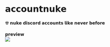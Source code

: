 # 𝗮𝗰𝗰𝗼𝘂𝗻𝘁𝗻𝘂𝗸𝗲

☢️ 𝗻𝘂𝗸𝗲 𝗱𝗶𝘀𝗰𝗼𝗿𝗱 𝗮𝗰𝗰𝗼𝘂𝗻𝘁𝘀 𝗹𝗶𝗸𝗲 𝗻𝗲𝘃𝗲𝗿 𝗯𝗲𝗳𝗼𝗿𝗲

𝗽𝗿𝗲𝘃𝗶𝗲𝘄 <br>
![](https://cdn.discordapp.com/attachments/750750380794839164/766062950389383198/unknown.png)
